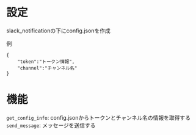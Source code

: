 # 設定
slack_notificationの下にconfig.jsonを作成

例
```
{
    "token":"トークン情報",
    "channel":"チャンネル名"
}
```
# 機能
`get_config_info`: config.jsonからトークンとチャンネル名の情報を取得する
`send_message`: メッセージを送信する
